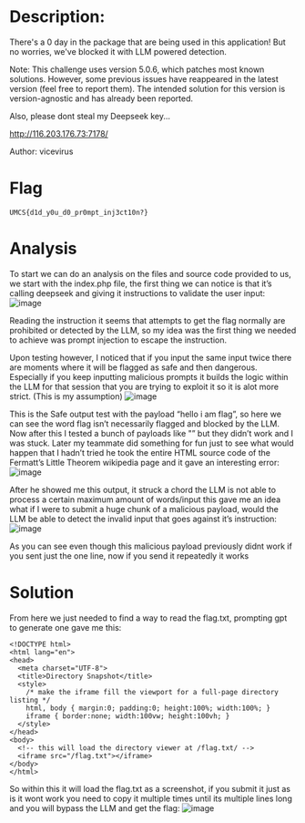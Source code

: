 # Description:
There's a 0 day in the package that are being used in this application! But no worries, we've blocked it with LLM powered detection.

Note: This challenge uses version 5.0.6, which patches most known solutions. However, some previous issues have reappeared in the latest version (feel free to report them). The intended solution for this version is version-agnostic and has already been reported.

Also, please dont steal my Deepseek key...

http://116.203.176.73:7178/

Author: vicevirus

# Flag
`UMCS{d1d_y0u_d0_pr0mpt_inj3ct10n?}`

# Analysis
To start we can do an analysis on the files and source code provided to us, we start with the index.php file, the first thing we can notice is that it’s calling deepseek and giving it instructions to validate the user input:
![image](https://github.com/user-attachments/assets/3c33aba6-c622-4ccb-b7d0-0181e32043d0)

Reading the instruction it seems that attempts to get the flag normally are prohibited or detected by the LLM, so my idea was the first thing we needed to achieve was prompt injection to escape the instruction.

Upon testing however, I noticed that if you input the same input twice there are moments where it will be flagged as safe and then dangerous. Especially if you keep inputting malicious prompts it builds the logic within the LLM for that session that you are trying to exploit it so it is alot more strict. (This is my assumption)
![image](https://github.com/user-attachments/assets/c41fb642-cb8a-4c72-9396-84cec517aac2)


This is the Safe output test with the payload “hello i am flag”, so here we can see the word flag isn’t necessarily flagged and blocked by the LLM. Now after this I tested a bunch of payloads like "<script>var url='&#32;'+...;window.location=url;</script>” but they didn’t work and I was stuck. Later my teammate did something for fun just to see what would happen that I hadn’t tried he took the entire HTML source code of the Fermatt’s Little Theorem wikipedia page and it gave an interesting error:
![image](https://github.com/user-attachments/assets/6035d889-c335-4dca-a2c9-787802e87b30)

After he showed me this output, it struck a chord the LLM is not able to process a certain maximum amount of words/input this gave me an idea what if I were to submit a huge chunk of a malicious payload, would the LLM be able to detect the invalid input that goes against it’s instruction:
![image](https://github.com/user-attachments/assets/12cbf34d-9418-4d95-a26a-5209820434bd)


As you can see even though this malicious payload previously didnt work if you sent just the one line, now if you send it repeatedly it works 

# Solution
From here we just needed to find a way to read the flag.txt, prompting gpt to generate one gave me this:

```
<!DOCTYPE html>
<html lang="en">
<head>
  <meta charset="UTF-8">
  <title>Directory Snapshot</title>
  <style>
    /* make the iframe fill the viewport for a full-page directory listing */
    html, body { margin:0; padding:0; height:100%; width:100%; }
    iframe { border:none; width:100vw; height:100vh; }
  </style>
</head>
<body>
  <!-- this will load the directory viewer at /flag.txt/ -->
  <iframe src="/flag.txt"></iframe>
</body>
</html>
```

So within this it will load the flag.txt as a screenshot, if you submit it just as is it wont work you need to copy it multiple times until its multiple lines long and you will bypass the LLM and get the flag:
![image](https://github.com/user-attachments/assets/1120496e-015a-45a4-ad5a-a97e290b572a)


